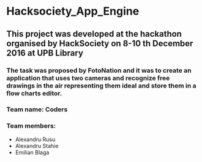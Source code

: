# Hacksociety_App_Engine #

## This project was developed at the hackathon organised by HackSociety on 8-10 th December 2016 at UPB Library ##
### The task was proposed by FotoNation and it was to create an application that uses two cameras and recognize free drawings in the air representing them ideal and store them in a flow charts editor. ###

### Team name: Coders ###
### Team members: ###
  - Alexandru Rusu
  - Alexandru Stahie
  - Emilian Blaga
